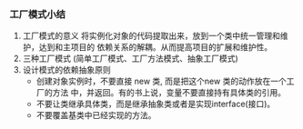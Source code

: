 ### 工厂模式小结

1. 工厂模式的意义 将实例化对象的代码提取出来，放到一个类中统一管理和维护，达到和主项目的 依赖关系的解耦。从而提高项目的扩展和维护性。
2. 三种工厂模式 (简单工厂模式、工厂方法模式、抽象工厂模式)
3. 设计模式的依赖抽象原则
    <ul>
    <li>创建对象实例时，不要直接 new 类, 而是把这个new 类的动作放在一个工厂的方法 中，并返回。有的书上说，变量不要直接持有具体类的引用。</li>
    <li>不要让类继承具体类，而是继承抽象类或者是实现interface(接口)。</li>
    <li>不要覆盖基类中已经实现的方法。</li>
    </ul>